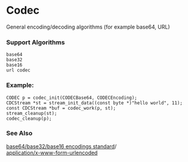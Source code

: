 Codec
==========
General encoding/decoding algorithms (for example base64, URL)

### Support Algorithms
    base64
    base32
    base16
    url codec
    
### Example:
    CODEC p = codec_init(CODECBase64, CODECEncoding);
    CDCStream *st = stream_init_data((const byte *)"hello world", 11);
    const CDCStream *buf = codec_work(p, st);
    stream_cleanup(st);
    codec_cleanup(p);

### See Also
[base64/base32/base16 encodings standard](http://www.ietf.org/rfc/rfc4648.txt)/<br>
 [application/x-www-form-urlencoded](http://www.w3.org/TR/html4/interact/forms.html#h-17.13.4.1) 

